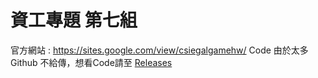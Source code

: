 # 資工專題 第七組
官方網站 : https://sites.google.com/view/csiegalgamehw/
Code 由於太多 Github 不給傳，想看Code請至 [Releases](https://github.com/JustinIanHero/csiegalgamehw/releases)
